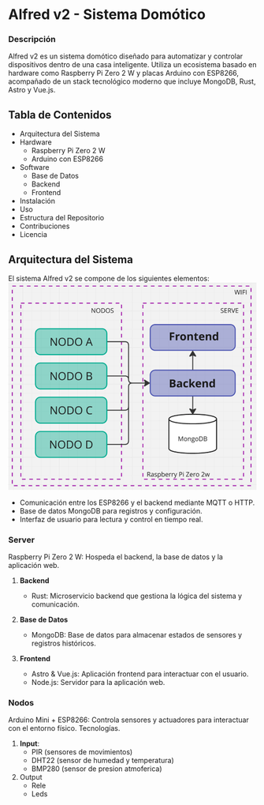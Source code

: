 # Alfred v2 - Sistema Domótico

### Descripción
Alfred v2 es un sistema domótico diseñado para automatizar y controlar dispositivos dentro de una casa inteligente. Utiliza un ecosistema basado en hardware como Raspberry Pi Zero 2 W y placas Arduino con ESP8266, acompañado de un stack tecnológico moderno que incluye MongoDB, Rust, Astro y Vue.js.


## Tabla de Contenidos
- Arquitectura del Sistema
- Hardware
    - Raspberry Pi Zero 2 W
    - Arduino con ESP8266
- Software
    - Base de Datos
    - Backend
    - Frontend
- Instalación
- Uso
- Estructura del Repositorio
- Contribuciones
- Licencia

## Arquitectura del Sistema
El sistema Alfred v2 se compone de los siguientes elementos:
![diagrama](/img/diagrama_de_arquitectura.png)
- Comunicación entre los ESP8266 y el backend mediante MQTT o HTTP.
- Base de datos MongoDB para registros y configuración.
- Interfaz de usuario para lectura y control en tiempo real.

### Server
Raspberry Pi Zero 2 W: Hospeda el backend, la base de datos y la aplicación web.

1. **Backend**
    - Rust: Microservicio backend que gestiona la lógica del sistema y comunicación.

2. **Base de Datos**
    - MongoDB: Base de datos para almacenar estados de sensores y registros históricos.

3. **Frontend**
    - Astro & Vue.js: Aplicación frontend para interactuar con el usuario.
    - Node.js: Servidor para la aplicación web.


### Nodos
Arduino Mini + ESP8266: Controla sensores y actuadores para interactuar con el entorno físico.
Tecnologías.

1. **Input**:
    - PIR (sensores de movimientos)
    - DHT22 (sensor de humedad y temperatura)
    - BMP280 (sensor de presion atmoferica)
2. Output
    - Rele
    - Leds

